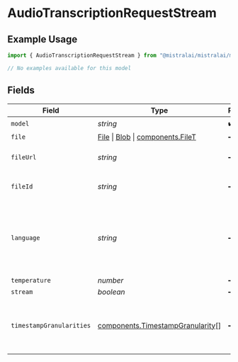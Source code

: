 # AudioTranscriptionRequestStream

## Example Usage

```typescript
import { AudioTranscriptionRequestStream } from "@mistralai/mistralai/models/components";

// No examples available for this model
```

## Fields

| Field                                                                                                                                                                                | Type                                                                                                                                                                                 | Required                                                                                                                                                                             | Description                                                                                                                                                                          |
| ------------------------------------------------------------------------------------------------------------------------------------------------------------------------------------ | ------------------------------------------------------------------------------------------------------------------------------------------------------------------------------------ | ------------------------------------------------------------------------------------------------------------------------------------------------------------------------------------ | ------------------------------------------------------------------------------------------------------------------------------------------------------------------------------------ |
| `model`                                                                                                                                                                              | *string*                                                                                                                                                                             | :heavy_check_mark:                                                                                                                                                                   | N/A                                                                                                                                                                                  |
| `file`                                                                                                                                                                               | [File](https://developer.mozilla.org/en-US/docs/Web/API/File) \| [Blob](https://developer.mozilla.org/en-US/docs/Web/API/Blob) \| [components.FileT](../../models/components/filet.md) | :heavy_minus_sign:                                                                                                                                                                   | N/A                                                                                                                                                                                  |
| `fileUrl`                                                                                                                                                                            | *string*                                                                                                                                                                             | :heavy_minus_sign:                                                                                                                                                                   | Url of a file to be transcribed                                                                                                                                                      |
| `fileId`                                                                                                                                                                             | *string*                                                                                                                                                                             | :heavy_minus_sign:                                                                                                                                                                   | ID of a file uploaded to /v1/files                                                                                                                                                   |
| `language`                                                                                                                                                                           | *string*                                                                                                                                                                             | :heavy_minus_sign:                                                                                                                                                                   | Language of the audio, e.g. 'en'. Providing the language can boost accuracy.                                                                                                         |
| `temperature`                                                                                                                                                                        | *number*                                                                                                                                                                             | :heavy_minus_sign:                                                                                                                                                                   | N/A                                                                                                                                                                                  |
| `stream`                                                                                                                                                                             | *boolean*                                                                                                                                                                            | :heavy_minus_sign:                                                                                                                                                                   | N/A                                                                                                                                                                                  |
| `timestampGranularities`                                                                                                                                                             | [components.TimestampGranularity](../../models/components/timestampgranularity.md)[]                                                                                                 | :heavy_minus_sign:                                                                                                                                                                   | Granularities of timestamps to include in the response.                                                                                                                              |